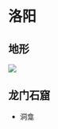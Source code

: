 # 洛阳

## 地形

![](https://xpzheng-book.oss-cn-shenzhen.aliyuncs.com/%E6%B4%9B%E9%98%B3%E5%9C%B0%E5%BD%A2.png)

## 龙门石窟

- 洞龛

<Todo />
